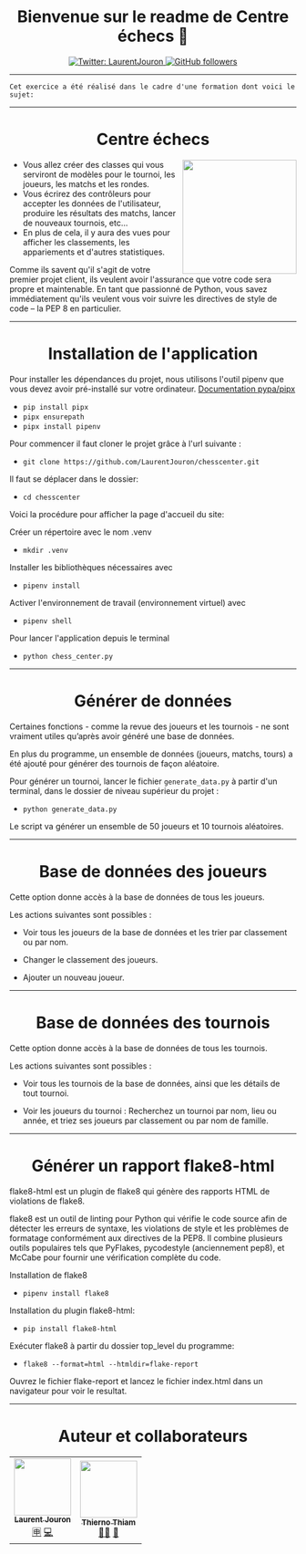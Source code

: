 <h1 align="center">Bienvenue sur le readme de Centre échecs 👋</h1>
<p align="center">
  <a href="https://twitter.com/LaurentJouron">
    <img alt="Twitter: LaurentJouron" 
      src="https://img.shields.io/twitter/follow/LaurentJouron.svg?style=social" target="_blank" />
  </a>
  <a href="https://github.com/LaurentJouron">
    <img alt="GitHub followers" 
      src="https://img.shields.io/github/followers/LaurentJouron?style=social" />
  </a>
</p>

___________

    Cet exercice a été réalisé dans le cadre d'une formation dont voici le sujet:
___

<h1 align="center">Centre échecs</h1>

<p align="center">
    <img align="right"
      width="200px" 
      src="https://user.oc-static.com/upload/2020/09/22/16007793690358_chess%20club-01.png" />
</p>

* Vous allez créer des classes qui vous serviront de modèles pour le tournoi, les joueurs, les matchs et les rondes.
* Vous écrirez des contrôleurs pour accepter les données de l'utilisateur, produire les résultats des matchs, lancer de nouveaux tournois, etc...
* En plus de cela, il y aura des vues pour afficher les classements, les appariements et d'autres statistiques.

Comme ils savent qu'il s'agit de votre premier projet client, ils veulent avoir l'assurance que votre code sera propre et maintenable. En tant que passionné de Python, vous savez immédiatement qu'ils veulent vous voir suivre les directives de style de code – la PEP 8 en particulier.

___________

<h1 align="center">Installation de l'application </h1>

Pour installer les dépendances du projet, nous utilisons l'outil pipenv que vous devez avoir pré-installé sur votre ordinateur.
  <a href="https://github.com/pypa/pipx" title="Visuable Studio Code" target="_blank">Documentation pypa/pipx</a>

  * ``pip install pipx``
  * ``pipx ensurepath``
  * ``pipx install pipenv``

Pour commencer il faut cloner le projet grâce à l'url suivante :
  * ``git clone https://github.com/LaurentJouron/chesscenter.git``

Il faut se déplacer dans le dossier:
  * ``cd chesscenter``

Voici la procédure pour afficher la page d'accueil du site:

Créer un répertoire avec le nom .venv
  * ``mkdir .venv``

Installer les bibliothèques nécessaires avec
  * ``pipenv install``

Activer l'environnement de travail (environnement virtuel) avec
  * ``pipenv shell``

Pour lancer l'application depuis le terminal
  * ``python chess_center.py``

___

<h1 align="center">Générer de données</h1>

Certaines fonctions - comme la revue des joueurs et les tournois - ne sont vraiment utiles qu’après avoir généré une base de données.

En plus du programme, un ensemble de données (joueurs, matchs, tours) a été ajouté pour générer des tournois de façon aléatoire.

Pour générer un tournoi, lancer le fichier ``generate_data.py`` à partir d'un terminal, dans le dossier de niveau supérieur du projet :
  * ``python generate_data.py``

Le script va générer un ensemble de 50 joueurs et 10 tournois aléatoires.


___

<h1 align="center">Base de données des joueurs</h1>

Cette option donne accès à la base de données de tous les joueurs.

Les actions suivantes sont possibles :

  - Voir tous les joueurs de la base de données et les trier par classement ou par nom.

  - Changer le classement des joueurs.

  - Ajouter un nouveau joueur.

___________

<h1 align="center">Base de données des tournois</h1>

Cette option donne accès à la base de données de tous les tournois.

Les actions suivantes sont possibles :

  - Voir tous les tournois de la base de données, ainsi que les détails de tout tournoi.

  - Voir les joueurs du tournoi : Recherchez un tournoi par nom, lieu ou année, et triez ses joueurs par classement ou par nom de famille.

___________

<h1 align="center">Générer un rapport flake8-html</h1>

flake8-html est un plugin de flake8 qui génère des rapports HTML de violations de flake8.

flake8 est un outil de linting pour Python qui vérifie le code source afin de détecter les erreurs de syntaxe, les violations de style et les problèmes de formatage conformément aux directives de la PEP8. Il combine plusieurs outils populaires tels que PyFlakes, pycodestyle (anciennement pep8), et McCabe pour fournir une vérification complète du code.

Installation de flake8
  * ``pipenv install flake8``


Installation du plugin flake8-html:
  * ``pip install flake8-html``

Exécuter flake8 à partir du dossier top_level du programme:

  * ``flake8 --format=html --htmldir=flake-report``

Ouvrez le fichier flake-report et lancez le fichier index.html dans un navigateur pour voir le resultat.

___________

<h1 align="center">Auteur et collaborateurs</h1>

<table>
  <tr>
    <td align="center">
      <a href="https://github.com/LaurentJouron">
        <img src="https://encrypted-tbn0.gstatic.com/images?q=tbn:ANd9GcRlW-w7O7g3hQTw8qcIAy3LCRhiHg5tUPfvVg&usqp=CAU"
          width="100px;"/><br />
        <sub><b>Laurent Jouron</b></sub></a><br />
      <a href="https://openclassrooms.com/fr/" title="Étudiant">🈸</a>
      <a href="https://github.com/LaurentJouron/Books-online" title="Codeur de l'application">💻</a>
    </td>
    <td align="center">
      <a href="https://github.com/thierhost">
        <img src="https://avatars.githubusercontent.com/u/7854284?s=100&v=4"
          width="100px;"/><br />
        <sub><b>Thierno Thiam</b></sub></a><br />
      <a href="https://github.com/thierhost" title="Mentor de Laurent">👨‍🏫</a> 
      <a href="https://www.python.org/dev/peps/pep-0008/" title="Doc PEP 8">📄</a>
    </td>
  </tr>
</table>
